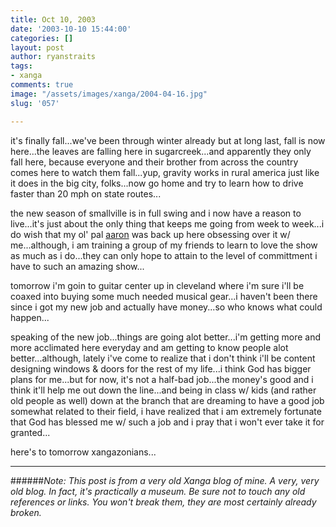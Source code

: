 ```yaml
---
title: Oct 10, 2003
date: '2003-10-10 15:44:00'
categories: []
layout: post
author: ryanstraits
tags:
- xanga
comments: true
image: "/assets/images/xanga/2004-04-16.jpg"
slug: '057'

---
```

it's finally fall...we've been through winter already but at long last, fall is now here...the leaves are falling here in sugarcreek...and apparently they only fall here, because everyone and their brother from across the country comes here to watch them fall...yup, gravity works in rural america just like it does in the big city, folks...now go home and try to learn how to drive faster than 20 mph on state routes...

<!-- break -->

the new season of smallville is in full swing and i now have a reason to live...it's just about the only thing that keeps me going from week to week...i do wish that my ol' pal <a href="http://www.xanga.com/unsubscribe" target="_blank">aaron</a> was back up here obsessing over it w/ me...although, i am training a group of my friends to learn to love the show as much as i do...they can only hope to attain to the level of committment i have to such an amazing show...

tomorrow i'm goin to guitar center up in cleveland where i'm sure i'll be coaxed into buying some much needed musical gear...i haven't been there since i got my new job and actually have money...so who knows what could happen...

speaking of the new job...things are going alot better...i'm getting more and more acclimated here everyday and am getting to know people alot better...although, lately i've come to realize that i don't think i'll be content designing windows &amp; doors for the rest of my life...i think God has bigger plans for me...but for now, it's not a half-bad job...the money's good and i think it'll help me out down the line...and being in class w/ kids (and rather old people as well) down at the branch that are dreaming to have a good job somewhat related to their field, i have realized that i am extremely fortunate that God has blessed me w/ such a job and i pray that i won't ever take it for granted...

here's to tomorrow xangazonians...

---

######*Note: This post is from a very old Xanga blog of mine. A very, very old blog. In fact, it's practically a museum. Be sure not to touch any old references or links. You won't break them, they are most certainly already broken.*